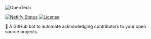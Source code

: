 ![OpenTech](https://i.ibb.co/4g2hgty/landing.png)

[![Netlify Status](https://api.netlify.com/api/v1/badges/f6ad4d4e-3128-43db-a06e-6f63790cba6c/deploy-status)](https://app.netlify.com/sites/opentech/deploys)
[![License](https://img.shields.io/badge/license-MIT-blue.svg)](https://github.com/opentech-pe/opentech.pe/blob/master/LICENSE)

🤖 A GitHub bot to automate acknowledging contributors to your open source projects.
